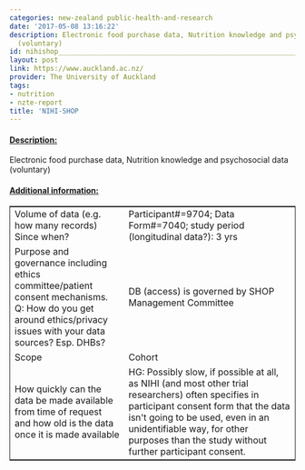 ```yaml
---
categories: new-zealand public-health-and-research
date: '2017-05-08 13:16:22'
description: Electronic food purchase data, Nutrition knowledge and psychosocial data
  (voluntary)
id: nihishop___________________________________________________________________
layout: post
link: https://www.auckland.ac.nz/
provider: The University of Auckland
tags:
- nutrition
- nzte-report
title: 'NIHI-SHOP                                                                   '
---
```



 <h4> <u>Description:</u> </h4>
Electronic food purchase data, Nutrition knowledge and psychosocial data (voluntary)
 <h4> <u>Additional information:</u> </h4>
 <table style="border: 1px solid">
 <tr> <td width="40%">Volume of data (e.g. how many records)
Since when?</td> <td>Participant#=9704; Data Form#=7040; study period (longitudinal data?): 3 yrs</td> </tr>
 <tr> <td width="40%">Purpose and governance including ethics committee/patient consent mechanisms. Q: How do you get around ethics/privacy issues with your data sources? Esp. DHBs?</td> <td>DB (access) is governed by SHOP Management Committee</td> </tr>
 <tr> <td width="40%">Scope</td> <td>Cohort</td> </tr>
 <tr> <td width="40%">How quickly can the data be made available from time of request and how old is the data once it is made available</td> <td>HG: Possibly slow, if possible at all, as NIHI (and most other trial researchers) often specifies in participant consent form that the data isn't going to be used, even in an unidentifiable way, for other purposes than the study without further participant consent.</td> </tr>
 </table>